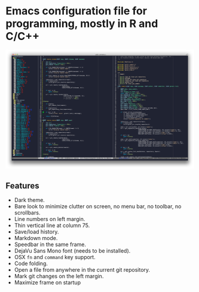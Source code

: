 
# Emacs configuration file for programming, mostly in R and C/C++

![](screenshot-1.png)

## Features

- Dark theme.
- Bare look to minimize clutter on screen, no menu bar, no toolbar,
  no scrollbars.
- Line numbers on left margin.
- Thin vertical line at column 75.
- Save/load history.
- Markdown mode.
- Speedbar in the same frame.
- DejaVu Sans Mono font (needs to be installed).
- OSX `fn` and `command` key support.
- Code folding.
- Open a file from anywhere in the current git repository.
- Mark git changes on the left margin.
- Maximize frame on startup

